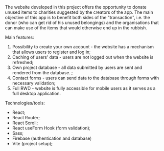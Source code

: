 The website developed in this project offers the opportunity to donate unused items to charities suggested by the creators of the app. The main objective of this app is to benefit both sides of the "transaction", i.e. the donor (who can get rid of his unused belongings) and the organisations that can make use of the items that would otherwise end up in the rubbish.

Main features:

1. Possibility to create your own account - the website has a mechanism that allows users to register and log in;
2. Caching of users' data - users are not logged out when the website is refreshed;
3. Own project database - all data submitted by users are sent and rendered from the database. ;
4. Contact forms - users can send data to the database through forms with necessary validation;
5. Full RWD - website is fully accessible for mobile users as it serves as a full desktop application.

Technologies/tools:

- React;
- React Router;
- React Scroll;
- React useForm Hook (form validation);
- Sass;
- Firebase (authentication and database)
- Vite (project setup);
